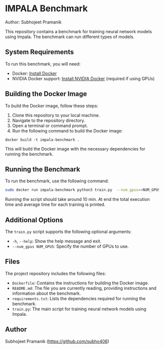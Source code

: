 # IMPALA Benchmark
Author: Subhojeet Pramanik

This repository contains a benchmark for training neural network models using Impala. The benchmark can run different types of models.

## System Requirements

To run this benchmark, you will need:

- Docker: [Install Docker](https://www.docker.com/get-started)
- NVIDIA Docker support: [Install NVIDIA Docker](https://github.com/NVIDIA/nvidia-docker) (required if using GPUs)

## Building the Docker Image

To build the Docker image, follow these steps:

1. Clone this repository to your local machine.
2. Navigate to the repository directory.
3. Open a terminal or command prompt.
4. Run the following command to build the Docker image:

```
docker build -t impala-benchmark .
```

This will build the Docker image with the necessary dependencies for running the benchmark.

## Running the Benchmark

To run the benchmark, use the following command:

```bash
sudo docker run impala-benchmark python3 train.py  --num_gpus=<NUM_GPUS>
```

Running the script should take around 10 min. At end the total execution time and average time for each training is printed. 


## Additional Options

The `train.py` script supports the following optional arguments:

- `-h`, `--help`: Show the help message and exit.
- `--num_gpus NUM_GPUS`: Specify the number of GPUs to use.


## Files

The project repository includes the following files:

- `Dockerfile`: Contains the instructions for building the Docker image.
- `README.md`: The file you are currently reading, providing instructions and information about the benchmark.
- `requirements.txt`: Lists the dependencies required for running the benchmark.
- `train.py`: The main script for training neural network models using Impala.

## Author
Subhojeet Pramanik (https://github.com/subho406)